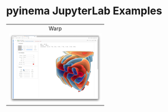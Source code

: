 # pyinema JupyterLab Examples

<p align="center">
<table>
<tr>
<td style="text-align:center;">Warp</td>
</tr>
<tr>
<td>
    <a href="https://mybinder.org/v2/gh/cinemascience/pycinema-binder/HEAD?filepath=warp%2Fviewer.ipynb">
        <img style="border:2px;" src="img/warpcdb.png"></img>
    </a>
</td>
</tr>
</table>
</p>

